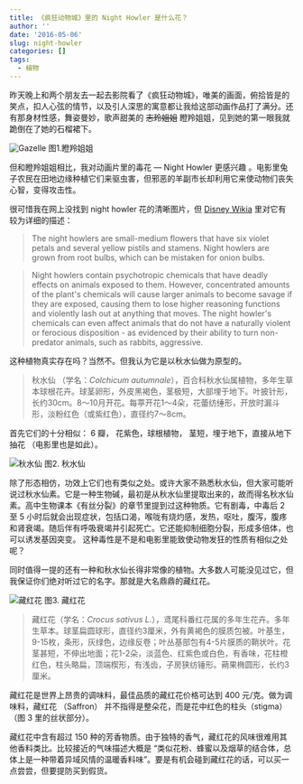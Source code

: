 ```yaml
---
title: 《疯狂动物城》里的 Night Howler 是什么花？
author: ''
date: '2016-05-06'
slug: night-howler
categories: []
tags:
  - 植物
---
```


昨天晚上和两个朋友去一起去影院看了《疯狂动物城》，唯美的画面，俯拾皆是的笑点，扣人心弦的情节，以及引人深思的寓意都让我给这部动画作品打了满分。还有那身材性感，舞姿曼妙，歌声甜美的 ~~志玲姐姐~~ 瞪羚姐姐，见到她的第一眼我就跪倒在了她的石榴裙下。       

![Gazelle](http://i.imgur.com/yt6mq8p.jpg)
图1.瞪羚姐姐    

但和瞪羚姐姐相比，我对动画片里的毒花 — Night Howler 更感兴趣 。电影里兔子农民在田地边缘种植它们来驱虫害，但邪恶的羊副市长却利用它来使动物们丧失心智，变得攻击性。   

很可惜我在网上没找到 night howler 花的清晰图片，但  [Disney Wikia](http://disney.wikia.com/) 里对它有较为详细的描述：  

>The night howlers are small-medium flowers that have six violet petals and several yellow pistils and stamens. Night howlers are grown from root bulbs, which can be mistaken for onion bulbs.    

>Night howlers contain psychotropic chemicals that have deadly effects on animals exposed to them. However, concentrated amounts of the plant's chemicals will cause larger animals to become savage if they are exposed, causing them to lose higher reasoning functions and violently lash out at anything that moves. The night howler's chemicals can even affect animals that do not have a naturally violent or ferocious disposition - as evidenced by their ability to turn non-predator animals, such as rabbits, aggressive.      

这种植物真实存在吗？当然不。但我认为它是以秋水仙做为原型的。    

 >秋水仙 （学名：_Colchicum autumnale_），百合科秋水仙属植物，多年生草本球根花卉。球茎卵形，外皮黑褐色，茎极短，大部埋于地下。叶披针形，长约30cm。8～10月开花。每葶开花1～4朵，花蕾纺缍形，开放时漏斗形，淡粉红色（或紫红色），直径约7～8cm。  

首先它们的十分相似： 6 瓣， 花紫色，球根植物， 茎短，埋于地下，直接从地下抽花 （电影里也是如此）。      

![秋水仙](http://i.imgur.com/NSAeb8H.png)
图2. 秋水仙  

除了形态相仿，功效上它们也有类似之处。或许大家不熟悉秋水仙，但大家可能听说过秋水仙素。它是一种生物碱，最初是从秋水仙里提取出来的，故而得名秋水仙素。高中生物课本《有丝分裂》的章节里提到过这种物质。它有剧毒，中毒后 2 至 5 小时后就会出现症状，包括口渴，喉咙有烧灼感，发热，呕吐，腹泻，腹疼和肾衰竭。随后伴有呼吸衰竭并引起死亡。它还能抑制细胞分裂，形成多倍体，也可以诱发基因突变。 这种毒性是不是和电影里能致使动物发狂的性质有相似之处呢？    

同时值得一提的还有一种和秋水仙长得非常像的植物。大多数人可能没见过它，但我保证你们绝对听过它的名字。那就是大名鼎鼎的藏红花。     

![藏红花](http://i.imgur.com/029sXFe.png)
图3. 藏红花    

>藏红花（学名：_Crocus sativus L._），鸢尾科番红花属的多年生花卉。多年生草本。球茎扁圆球形，直径约3厘米，外有黄褐色的膜质包被。叶基生，9-15枚，条形，灰绿色，边缘反卷；叶丛基部包有4-5片膜质的鞘状叶。花茎甚短，不伸出地面；花1-2朵，淡蓝色、红紫色或白色，有香味，花柱橙红色，柱头略扁，顶端楔形，有浅齿，子房狭纺锤形。蒴果椭圆形，长约3厘米。    

藏红花是世界上昂贵的调味料，最佳品质的藏红花价格可达到 400 元/克。做为调味料，藏红花 （Saffron） 并不指得是整朵花，而是花中红色的柱头（stigma） （图 3 里的丝状部分）。     

藏红花中含有超过 150 种的芳香物质。由于独特的香气，藏红花的风味很难用其他香料类比。比较接近的气味描述大概是 “类似花粉、蜂蜜以及烟草的结合体，总体上是一种带着异域风情的温暖香料味”。要是有机会碰到藏红花的话，可以买一点尝尝，但要提防买到假货。